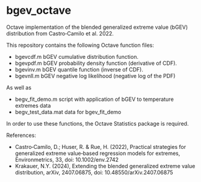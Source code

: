 # bgev_octave
Octave implementation of the blended generalized extreme value (bGEV) distribution from Castro‐Camilo et al. 2022.

This repository contains the following Octave function files:

 - bgevcdf.m  bGEV cumulative distribution function.
 - bgevpdf.m  bGEV probability density function (derivative of CDF).
 - bgevinv.m  bGEV quantile function (inverse of CDF).
 - bgevnll.m  bGEV negative log likelihood (negative log of the PDF)

As well as
  
 - begv_fit_demo.m  script with application of bGEV to temperature extremes data
 - begv_test_data.mat  data for bgev_fit_demo

In order to use these functions, the Octave Statistics package is required.

References:

- Castro‐Camilo, D.; Huser, R. & Rue, H. (2022), Practical strategies for generalized extreme value‐based regression models for extremes, Environmetrics, 33, doi: 10.1002/env.2742
- Krakauer, N.Y. (2024), Extending the blended generalized extreme value distribution, arXiv, 2407.06875, doi: 10.48550/arXiv.2407.06875
